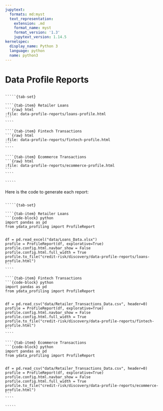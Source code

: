 ```yaml
---
jupytext:
  formats: md:myst
  text_representation:
    extension: .md
    format_name: myst
    format_version: '1.3'
    jupytext_version: 1.14.5
kernelspec:
  display_name: Python 3
  language: python
  name: python3
---
```


# Data Profile Reports

``````{div} full-width

`````{tab-set}

````{tab-item} Retailer Loans
```{raw} html
:file: data-profile-reports/loans-profile.html
```
````

````{tab-item} Fintech Transactions
```{raw} html
:file: data-profile-reports/fintech-profile.html
```
````

````{tab-item} Ecommerce Transactions
```{raw} html
:file: data-profile-reports/ecommerce-profile.html
```
````

`````

``````

Here is the code to generate each report:

``````{div} full-width

`````{tab-set}

````{tab-item} Retailer Loans
```{code-block} python
import pandas as pd
from ydata_profiling import ProfileReport


df = pd.read_excel("data/Loans_Data.xlsx")
profile = ProfileReport(df, explorative=True)
profile.config.html.navbar_show = False
profile.config.html.full_width = True
profile.to_file("credit-risk/discovery/data-profile-reports/loans-profile.html")
```
````

````{tab-item} Fintech Transactions
```{code-block} python
import pandas as pd
from ydata_profiling import ProfileReport


df = pd.read_csv("data/Retailer_Transactions_Data.csv", header=0)
profile = ProfileReport(df, explorative=True)
profile.config.html.navbar_show = False
profile.config.html.full_width = True
profile.to_file("credit-risk/discovery/data-profile-reports/fintech-profile.html")
```
````

````{tab-item} Ecommerce Transactions
```{code-block} python
import pandas as pd
from ydata_profiling import ProfileReport


df = pd.read_csv("data/Retailer_Transactions_Data.csv", header=0)
profile = ProfileReport(df, explorative=True)
profile.config.html.navbar_show = False
profile.config.html.full_width = True
profile.to_file("credit-risk/discovery/data-profile-reports/ecommerce-profile.html")
```
````

`````

``````
